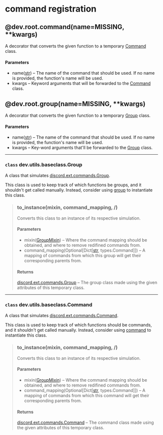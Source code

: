 # command registration

## @dev.root.command(name=MISSING, **kwargs)
A decorator that converts the given function to a
temporary [Command](https://github.com/Lee-matod/dev/blob/main/docs/commands/registration.md#class-devutilsbaseclasscommand) class.
#### Parameters
- name([str](https://docs.python.org/3/library/stdtypes.html#str)) – The name of the command that should be used. If
  no name is provided, the function's name will be used.
- kwargs – Keyword arguments that will be forwarded to
  the [Command](https://github.com/Lee-matod/dev/blob/main/docs/commands/registration.md#class-devutilsbaseclasscommand) class.

## @dev.root.group(name=MISSING, **kwargs)
A decorator that converts the given function to a
temporary [Group](https://github.com/Lee-matod/dev/blob/main/docs/commands/registration.md#class-devutilsbaseclassgroup) class.
#### Parameters
- name([str](https://docs.python.org/3/library/stdtypes.html#str)) – The name of the command that should be used. If
  no name is provided, the function's name will be used.
- kwargs – Key-word arguments that'll be forwarded to
  the [Group](https://github.com/Lee-matod/dev/blob/main/docs/commands/registration.md#class-devutilsbaseclassgroup) class.

***

### `class` dev.utils.baseclass.Group

A class that
simulates [discord.ext.commands.Group](https://discordpy.readthedocs.io/en/latest/ext/commands/api.html#discord.ext.commands.Group).

This class is used to keep track of which functions be groups, and it shouldn't get called manually.
Instead, consider
using [group](https://github.com/Lee-matod/dev/blob/main/docs/commands/registration.md#devrootgroupnamemissing-kwargs) to
instantiate this class.
> ### to_instance(mixin, command_mapping, /)
> Converts this class to an instance of its respective simulation.
> #### Parameters
> - mixin([GroupMixin](https://discordpy.readthedocs.io/en/latest/ext/commands/api.html#discord.ext.commands.GroupMixin)) –
> Where the command mapping should be obtained, and where to remove redifined commands from.
> - command_mapping(Optional[Dict[[str](https://docs.python.org/3/library/stdtypes.html#str), types.Command]]) – A mapping of 
>   commands from which this group will get their corresponding parents from.
> #### Returns
> [discord.ext.commands.Group](https://discordpy.readthedocs.io/en/latest/ext/commands/api.html#discord.ext.commands.Group) –
> The group class made using the given attributes of this temporary class.

***

### `class` dev.utils.baseclass.Command

A class that
simulates [discord.ext.commands.Command](https://discordpy.readthedocs.io/en/latest/ext/commands/api.html#discord.ext.commands.Command).

This class is used to keep track of which functions should be commands, and it shouldn't get called manually.
Instead, consider
using [command](https://github.com/Lee-matod/dev/blob/main/docs/commands/registration.md#devrootcommandnamemissing-kwargs)
to instantiate this class.
> ### to_instance(mixin, command_mapping, /)
> Converts this class to an instance of its respective simulation.
> #### Parameters
> - mixin([GroupMixin](https://discordpy.readthedocs.io/en/latest/ext/commands/api.html#discord.ext.commands.GroupMixin)) –
> Where the command mapping should be obtained, and where to remove redifined commands from.
> - command_mapping(Optional[Dict[[str](https://docs.python.org/3/library/stdtypes.html#str), types.Command]]) – A mapping of
> commands from which this command will get their corresponding parents from.
> #### Returns
> [discord.ext.commands.Command](https://discordpy.readthedocs.io/en/latest/ext/commands/api.html#discord.ext.commands.Command) –
> The command class made using the given attributes of this temporary class.
